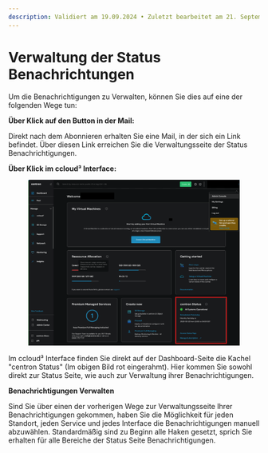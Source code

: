 ```yaml
---
description: Validiert am 19.09.2024 • Zuletzt bearbeitet am 21. September 2024
---
```


# Verwaltung der Status Benachrichtungen

Um die Benachrichtigungen zu Verwalten, können Sie dies auf eine der folgenden Wege tun:&#x20;

**Über Klick auf den Button in der Mail:**

Direkt nach dem Abonnieren erhalten Sie eine Mail, in der sich ein Link befindet. Über diesen Link erreichen Sie die Verwaltungsseite der Status Benachrichtigungen.

**Über Klick im ccloud³ Interface:**

<figure><img src="../.gitbook/assets/status Screenshot.png" alt=""><figcaption></figcaption></figure>

Im ccloud³ Interface finden Sie direkt auf der Dashboard-Seite die Kachel "centron Status" (Im obigen Bild rot eingerahmt). Hier kommen Sie sowohl direkt zur Status Seite, wie auch zur Verwaltung ihrer Benachrichtigungen.

**Benachrichtigungen Verwalten**

Sind Sie über einen der vorherigen Wege zur Verwaltungsseite Ihrer Benachrichtigungen gekommen, haben Sie die Möglichkeit für jeden Standort, jeden Service und jedes Interface die Benachrichtigungen manuell abzuwählen. Standardmäßig sind zu Beginn alle Haken gesetzt, sprich Sie erhalten für alle Bereiche der Status Seite Benachrichtigungen.&#x20;

